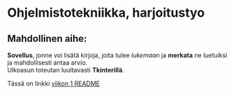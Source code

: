 # Ohjelmistotekniikka, harjoitustyo

## Mahdollinen aihe:

**Sovellus**, jonne voi lisätä kirjoja, joita tulee *lukemaan* ja **merkata** ne luetuiksi ja mahdollisesti antaa arvio.  
Ulkoasun toteutan luultavasti **Tkinterillä**.

Tässä on linkki [viikon 1 README](https://github.com/Iltsukka/ot-harjoitustyo/blob/main/laskarit/viikko1.md)
